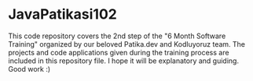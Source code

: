 # JavaPatikasi102
 
This code repository covers the 2nd step of the "6 Month Software Training" organized by our beloved Patika.dev and Kodluyoruz team. The projects and code applications given during the training process are included in this repository file. I hope it will be explanatory and guiding. Good work :)
